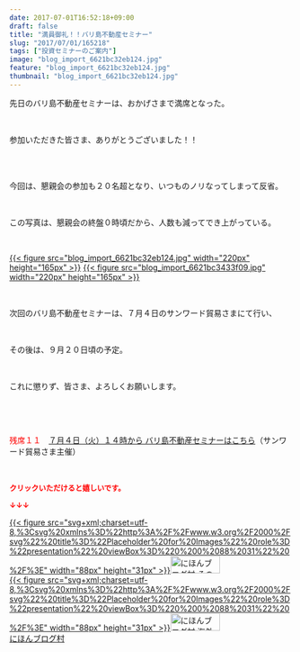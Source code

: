 ```yaml
---
date: 2017-07-01T16:52:18+09:00
draft: false
title: "満員御礼！！バリ島不動産セミナー"
slug: "2017/07/01/165218"
tags: ["投資セミナーのご案内"]
image: "blog_import_6621bc32eb124.jpg"
feature: "blog_import_6621bc32eb124.jpg"
thumbnail: "blog_import_6621bc32eb124.jpg"
---
```

<p>先日のバリ島不動産セミナーは、おかげさまで満席となった。</p><p> </p><p>参加いただきた皆さま、ありがとうございました！！</p><p> </p><p><br/>今回は、懇親会の参加も２０名超となり、いつものノリなってしまって反省。</p><p> </p><p>この写真は、懇親会の終盤０時頃だから、人数も減ってでき上がっている。</p><p> </p><p><a href="blog_import_6621bc32eb124.jpg">{{< figure src="blog_import_6621bc32eb124.jpg" width="220px" height="165px" >}}</a> <a href="blog_import_6621bc3433f09.jpg">{{< figure src="blog_import_6621bc3433f09.jpg" width="220px" height="165px" >}}</a></p><p> </p><p>次回のバリ島不動産セミナーは、７月４日のサンワード貿易さまにて行い、</p><p> </p><p>その後は、９月２０日頃の予定。</p><p> </p><p>これに懲りず、皆さま、よろしくお願いします。</p><p> </p><p> </p><p><span style="color: rgb(255, 0, 0);">残席１１</span>　<a href="04_ek" target="_blank"><span style="text-decoration: underline;">７月４日（火）１４時から バリ島不動産セミナーはこちら</span></a>（サンワード貿易さま主催）</p><p> </p><p><font color="#ff0000" size="2"><strong>クリックいただけると嬉しいです。</strong></font></p><p><font color="#ff0000" size="2"><strong>↓↓↓</strong></font></p><p><a href="ranking.html?p_cid=01260127" id="&amp;blogmura_banner" target="_blank">{{< figure src="svg+xml;charset=utf-8,%3Csvg%20xmlns%3D%22http%3A%2F%2Fwww.w3.org%2F2000%2Fsvg%22%20title%3D%22Placeholder%20for%20Images%22%20role%3D%22presentation%22%20viewBox%3D%220%200%2088%2031%22%20%2F%3E" width="88px" height="31px" >}}<noscript><img alt="にほんブログ村 その他生活ブログ 不動産投資へ" border="0" height="31" src="//life.blogmura.com/hudousantoushi/img/hudousantoushi88_31.gif" width="88"></noscript></a><br/><a href="ranking.html?p_cid=01260127" target="_blank">{{< figure src="svg+xml;charset=utf-8,%3Csvg%20xmlns%3D%22http%3A%2F%2Fwww.w3.org%2F2000%2Fsvg%22%20title%3D%22Placeholder%20for%20Images%22%20role%3D%22presentation%22%20viewBox%3D%220%200%2088%2031%22%20%2F%3E" width="88px" height="31px" >}}<noscript><img alt="にほんブログ村 海外生活ブログ バリ島情報へ" border="0" height="31" src="https://img-proxy.blog-video.jp/images?url=http%3A%2F%2Foverseas.blogmura.com%2Fbali%2Fimg%2Fbali88_31.gif" width="88"></noscript></a><br/><a href="ranking.html?p_cid=01260127" target="_blank">にほんブログ村</a></p>

